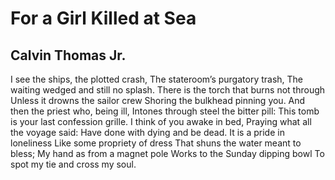# For a Girl Killed at Sea
## Calvin Thomas Jr.
I see the ships, the plotted crash,
The stateroom’s purgatory trash,
The waiting wedged and still no splash.
There is the torch that burns not through
Unless it drowns the sailor crew
Shoring the bulkhead pinning you.
And then the priest who, being ill,
Intones through steel the bitter pill:
This tomb is your last confession grille.
I think of you awake in bed,
Praying what all the voyage said:
Have done with dying and be dead.
It is a pride in loneliness
Like some propriety of dress
That shuns the water meant to bless;
My hand as from a magnet pole
Works to the Sunday dipping bowl
To spot my tie and cross my soul.